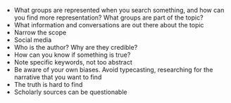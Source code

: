 - What groups are represented when you search something, and how can you find more representation?  What groups are part of the topic?
- What information and conversations are out there about the topic
- Narrow the scope
- Social media
- Who is the author?  Why are they credible?
- How can you know if something is true?
- Note specific keywords, not too abstract
- Be aware of your own biases.  Avoid typecasting, researching for the narrative that you want to find
- The truth is hard to find
- Scholarly sources can be questionable